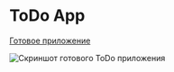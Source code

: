 # ToDo App

[Готовое приложение](https://todolist-redux-poly-titova.netlify.app/)

![Скриншот готового ToDo приложения](http://dl3.joxi.net/drive/2021/01/25/0043/3410/2825554/54/f612562ea1.png)
